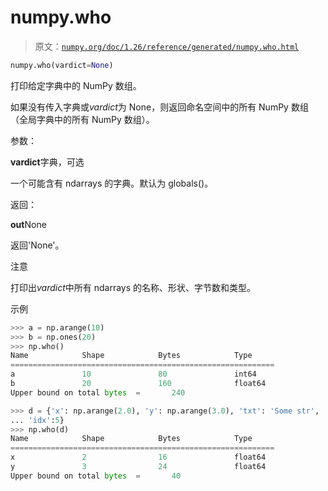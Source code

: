 # numpy.who

> 原文：[`numpy.org/doc/1.26/reference/generated/numpy.who.html`](https://numpy.org/doc/1.26/reference/generated/numpy.who.html)

```py
numpy.who(vardict=None)
```

打印给定字典中的 NumPy 数组。

如果没有传入字典或*vardict*为 None，则返回命名空间中的所有 NumPy 数组（全局字典中的所有 NumPy 数组）。

参数：

**vardict**字典，可选

一个可能含有 ndarrays 的字典。默认为 globals()。

返回：

**out**None

返回'None'。

注意

打印出*vardict*中所有 ndarrays 的名称、形状、字节数和类型。

示例

```py
>>> a = np.arange(10)
>>> b = np.ones(20)
>>> np.who()
Name            Shape            Bytes            Type
===========================================================
a               10               80               int64
b               20               160              float64
Upper bound on total bytes  =       240 
```

```py
>>> d = {'x': np.arange(2.0), 'y': np.arange(3.0), 'txt': 'Some str',
... 'idx':5}
>>> np.who(d)
Name            Shape            Bytes            Type
===========================================================
x               2                16               float64
y               3                24               float64
Upper bound on total bytes  =       40 
```

